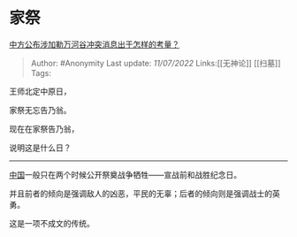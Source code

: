 # 家祭
[中方公布涉加勒万河谷冲突消息出于怎样的考量？](https://www.zhihu.com/question/445222303/answer/1738817329)

> Author: #Anonymity
> Last update: *11/07/2022*
> Links:[[无神论]] [[扫墓]]
> Tags:

王师北定中原日，

家祭无忘告乃翁。

现在在家祭告乃翁，

说明这是什么日？

---

[中国](https://www.zhihu.com/search?q=%E4%B8%AD%E5%9B%BD&search_source=Entity&hybrid_search_source=Entity&hybrid_search_extra=%7B%22sourceType%22%3A%22answer%22%2C%22sourceId%22%3A1738817329%7D)一般只在两个时候公开祭奠战争牺牲——宣战前和战胜纪念日。

并且前者的倾向是强调敌人的凶恶，平民的无辜；后者的倾向则是强调战士的英勇。

这是一项不成文的传统。
